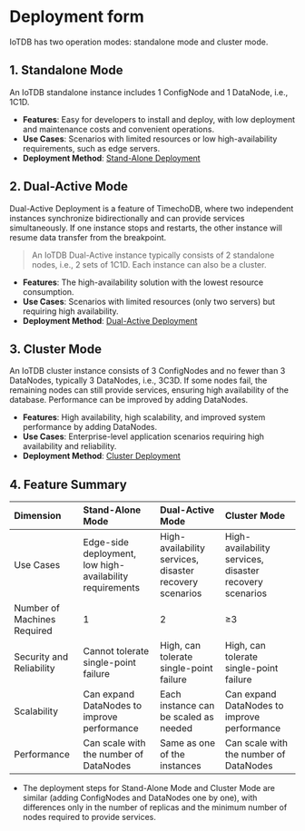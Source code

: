 <!--

    Licensed to the Apache Software Foundation (ASF) under one
    or more contributor license agreements.  See the NOTICE file
    distributed with this work for additional information
    regarding copyright ownership.  The ASF licenses this file
    to you under the Apache License, Version 2.0 (the
    "License"); you may not use this file except in compliance
    with the License.  You may obtain a copy of the License at
    
        http://www.apache.org/licenses/LICENSE-2.0
    
    Unless required by applicable law or agreed to in writing,
    software distributed under the License is distributed on an
    "AS IS" BASIS, WITHOUT WARRANTIES OR CONDITIONS OF ANY
    KIND, either express or implied.  See the License for the
    specific language governing permissions and limitations
    under the License.

-->
# Deployment form

IoTDB has two operation modes: standalone mode and cluster mode.

## 1. Standalone Mode

An IoTDB standalone instance includes 1 ConfigNode and 1 DataNode, i.e., 1C1D.

- **Features**: Easy for developers to install and deploy, with low deployment and maintenance costs and convenient operations.  
- **Use Cases**: Scenarios with limited resources or low high-availability requirements, such as edge servers. 
- **Deployment Method**: [Stand-Alone Deployment](../Deployment-and-Maintenance/Stand-Alone-Deployment_timecho.md)
 
## 2. Dual-Active Mode  

Dual-Active Deployment is a feature of TimechoDB, where two independent instances synchronize bidirectionally and can provide services simultaneously. If one instance stops and restarts, the other instance will resume data transfer from the breakpoint.  

> An IoTDB Dual-Active instance typically consists of 2 standalone nodes, i.e., 2 sets of 1C1D. Each instance can also be a cluster.  

- **Features**: The high-availability solution with the lowest resource consumption.  
- **Use Cases**: Scenarios with limited resources (only two servers) but requiring high availability.  
- **Deployment Method**: [Dual-Active Deployment](../Deployment-and-Maintenance/Dual-Active-Deployment_timecho.md)

## 3. Cluster Mode

An IoTDB cluster instance consists of 3 ConfigNodes and no fewer than 3 DataNodes, typically 3 DataNodes, i.e., 3C3D. If some nodes fail, the remaining nodes can still provide services, ensuring high availability of the database. Performance can be improved by adding DataNodes.  

- **Features**: High availability, high scalability, and improved system performance by adding DataNodes.  
- **Use Cases**: Enterprise-level application scenarios requiring high availability and reliability.  
- **Deployment Method**: [Cluster Deployment](../Deployment-and-Maintenance/Cluster-Deployment_timecho.md)



## 4. Feature Summary

| **Dimension**                   | **Stand-Alone Mode**                                         | **Dual-Active Mode**                                        | **Cluster Mode**                                            |
| :-------------------------- | :------------------------------------------------------- | :------------------------------------------------------ | :------------------------------------------------------ |
| Use Cases                   | Edge-side deployment, low high-availability requirements | High-availability services, disaster recovery scenarios | High-availability services, disaster recovery scenarios |
| Number of Machines Required | 1                                                        | 2                                                       | ≥3                                                      |
| Security and Reliability    | Cannot tolerate single-point failure                     | High, can tolerate single-point failure                 | High, can tolerate single-point failure                 |
| Scalability                 | Can expand DataNodes to improve performance              | Each instance can be scaled as needed                   | Can expand DataNodes to improve performance             |
| Performance                 | Can scale with the number of DataNodes                   | Same as one of the instances                            | Can scale with the number of DataNodes                  |

- The deployment steps for Stand-Alone Mode and Cluster Mode are similar (adding ConfigNodes and DataNodes one by one), with differences only in the number of replicas and the minimum number of nodes required to provide services.